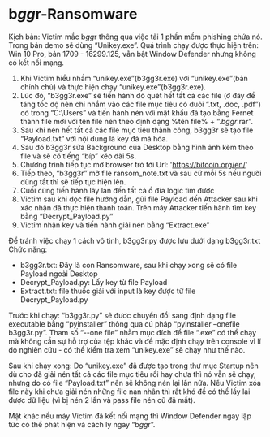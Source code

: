 # b$gg$r-Ransomware

Kịch bản: 
  Victim mắc b$gg$r thông qua việc tải 1 phần mềm phishing chứa nó. Trong bản demo sẽ dùng “Unikey.exe”. Quá trình chạy được thực hiện trên: Win 10 Pro, bản 1709 - 16299.125, vẫn bật Window Defender nhưng không có kết nối mạng.
  1. Khi Victim hiểu nhầm “unikey.exe”(b3gg3r.exe) với “unikey.exe”(bản chính chủ) và thực hiện chạy “unikey.exe”(b3gg3r.exe).
  2. Lúc đó, “b3gg3r.exe” sẽ tiến hành dò quét hết tất cả các file (ở đây để tăng tốc độ nên chỉ nhắm vào các file mục tiêu có đuôi “.txt, .doc, .pdf”) có trong “C:\\Users” và tiến hành nén với mật khẩu đã tạo bằng Fernet thành file mới với tên file nén theo định dạng  %tên file% + ”._b$gg$r_.rar”.
  3. Sau khi nén hết tất cả các file mục tiêu thành công, b3gg3r sẽ tạo file “Payload.txt” với nội dung là key đã mã hóa.
  4. Sau đó b3gg3r sửa Background của Desktop bằng hình ảnh kèm theo file và sẽ có tiếng “bíp” kéo dài 5s.
  5. Chương trình tiếp tục mở browser trỏ tới Url: 'https://bitcoin.org/en/' 
  6. Tiếp theo, “b3gg3r” mở file ransom_note.txt và sau cứ mỗi 5s nếu người dùng tắt thì sẽ tiếp tục hiện lên.
  7. Cuối cùng tiến hành lây lan đến tất cả ổ đĩa logic tìm được 
  8. Victim sau khi đọc file hướng dẫn, gửi file Payload đến Attacker sau khi xác nhận đã thực hiện thanh toán. Trên máy Attacker tiến hành tìm key bằng “Decrypt_Payload.py”
  9. Victim nhận key và tiến hành giải nén bằng “Extract.exe”

Để tránh việc chạy 1 cách vô tình, b3gg3r.py được lưu dưới dạng b3gg3r.txt
Chức năng:
- b3gg3r.txt: Đây là con Ransomware, sau khi chạy xong sẽ có file Payload ngoài Desktop
- Decrypt_Payload.py: Lấy key từ file Payload
- Extract.txt: file thuốc giải với input là key được từ file Decrypt_Payload.py

Trước khi chạy:
  “b3gg3r.py” sẽ đươc chuyển đổi sang định dạng file executable bằng “pyinstaller” thông qua cú pháp “pyinstaller –onefile b3gg3r.py”. Tham số “--one file” nhằm mục đích để file “.exe” có thể chạy mà không cần sự hỗ trợ của tệp khác và để mặc định chạy trên console vì lí do nghiên cứu - có thể kiểm tra xem “unikey.exe” sẽ chạy như thế nào.

Sau khi chạy xong:
  Do “unikey.exe” đã được tạo trong thư mục Startup nên dù cho đã giải nén tất cả các file mục tiêu rồi hay chưa thì nó vẫn sẽ chạy, nhưng do có file “Payload.txt” nên sẽ không nén lại lần nữa. Nếu Victim xóa file này khi chưa giải nén những file nạn nhân thì rất khó để có thể lấy lại được dữ liệu (vì bị nén 2 lần và pass file nén cũ đã mất).
  
Mặt khác nếu máy Victim đã kết nối mạng thì Window Defender ngay lập tức có thể phát hiện và cách ly ngay “b$gg$r”.

